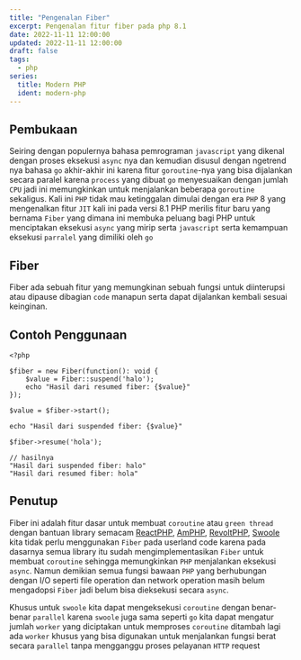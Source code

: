 ```yaml
---
title: "Pengenalan Fiber"
excerpt: Pengenalan fitur fiber pada php 8.1
date: 2022-11-11 12:00:00
updated: 2022-11-11 12:00:00
draft: false
tags:
  - php
series:
  title: Modern PHP
  ident: modern-php
---
```


## Pembukaan

Seiring dengan populernya bahasa pemrograman `javascript` yang dikenal dengan
proses eksekusi `async` nya dan kemudian disusul dengan ngetrend nya bahasa `go`
akhir-akhir ini karena fitur `goroutine`-nya yang bisa dijalankan secara paralel
karena `process` yang dibuat `go` menyesuaikan dengan jumlah `CPU` jadi ini
memungkinkan untuk menjalankan beberapa `goroutine` sekaligus. Kali ini `PHP`
tidak mau ketinggalan dimulai dengan era `PHP` 8 yang mengenalkan fitur `JIT`
kali ini pada versi 8.1 PHP merilis fitur baru yang bernama `Fiber` yang dimana
ini membuka peluang bagi PHP untuk menciptakan eksekusi `async` yang mirip serta
`javascript` serta kemampuan eksekusi `parralel` yang dimiliki oleh `go`

## Fiber

Fiber ada sebuah fitur yang memungkinan sebuah fungsi untuk diinterupsi atau
dipause dibagian `code` manapun serta dapat dijalankan kembali sesuai keinginan.

## Contoh Penggunaan

```php:Fiber.php
<?php

$fiber = new Fiber(function(): void {
    $value = Fiber::suspend('halo');
    echo "Hasil dari resumed fiber: {$value}"
});

$value = $fiber->start();

echo "Hasil dari suspended fiber: {$value}"

$fiber->resume('hola');

// hasilnya
"Hasil dari suspended fiber: halo"
"Hasil dari resumed fiber: hola"
```

## Penutup

Fiber ini adalah fitur dasar untuk membuat `coroutine` atau `green thread`
dengan bantuan library semacam [ReactPHP](https://reactphp.org/),
[AmPHP](https://amphp.org/), [RevoltPHP](https://revolt.run/),
[Swoole](https://openswoole.com/) kita tidak perlu menggunakan `Fiber` pada
userland code karena pada dasarnya semua library itu sudah mengimplementasikan
`Fiber` untuk membuat `coroutine` sehingga memungkinkan `PHP` menjalankan
eksekusi `async`. Namun demikian semua fungsi bawaan `PHP` yang berhubungan
dengan I/O seperti file operation dan network operation masih belum mengadopsi
`Fiber` jadi belum bisa dieksekusi secara `async`.

Khusus untuk `swoole` kita dapat mengeksekusi `coroutine` dengan benar-benar
`parallel` karena `swoole` juga sama seperti `go` kita dapat mengatur jumlah
`worker` yang diciptakan untuk memproses `coroutine` ditambah lagi ada `worker`
khusus yang bisa digunakan untuk menjalankan fungsi berat secara `parallel`
tanpa mengganggu proses pelayanan `HTTP` request
